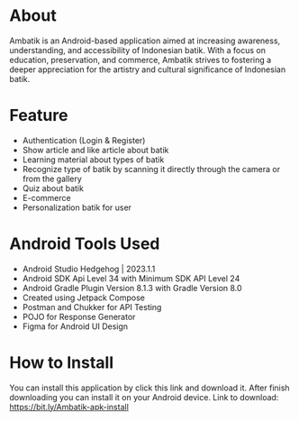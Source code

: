 # About
Ambatik is an Android-based application aimed at increasing awareness, understanding, and accessibility of Indonesian batik. With a focus on education, preservation, and commerce, Ambatik strives to fostering a deeper appreciation for the artistry and cultural significance of Indonesian batik.

# Feature
- Authentication (Login & Register)
- Show article and like article about batik
- Learning material about types of batik
- Recognize type of batik by scanning it directly through the camera or from the gallery
- Quiz about batik
- E-commerce
- Personalization batik for user

# Android Tools Used
- Android Studio Hedgehog | 2023.1.1
- Android SDK Api Level 34 with Minimum SDK API Level 24
- Android Gradle Plugin Version 8.1.3 with Gradle Version 8.0
- Created using Jetpack Compose
- Postman and Chukker for API Testing
- POJO for Response Generator
- Figma for Android UI Design

# How to Install
You can install this application by click this link and download it. After finish downloading you can install it on your Android device. Link to download: https://bit.ly/Ambatik-apk-install
